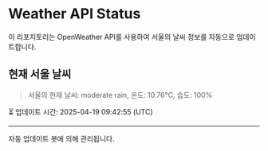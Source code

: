 
# Weather API Status

이 리포지토리는 OpenWeather API를 사용하여 서울의 날씨 정보를 자동으로 업데이트합니다.

## 현재 서울 날씨
> 서울의 현재 날씨: moderate rain, 온도: 10.76°C, 습도: 100%

⏳ 업데이트 시간: 2025-04-19 09:42:55 (UTC)

---
자동 업데이트 봇에 의해 관리됩니다.
